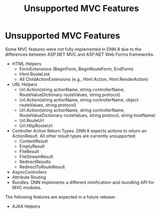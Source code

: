 ﻿---
uid: unsupported-mvc-features
locale: en
title: Unsupported MVC Features
dnneditions: DNN Platform,Evoq Content,Evoq Engage
dnnversion: 09.02.00
related-topics: developers-mvc-modules-overview,mvc-module-mvccontroller,mvc-module-mvcviews,mvc-module-unittest
---

# Unsupported MVC Features

Some MVC features were not fully implemented in DNN 8 due to the differences between ASP.NET MVC and ASP.NET Web Forms frameworks.

*   HTML Helpers
    *   FormExtensions (BeginForm, BeginRouteForm, EndForm)
    *   Html.RouteLink
    *   All ChildActionExtensions (e.g., Html.Action, Html.RenderAction)
*   URL Helpers
    *   Url.Action(string actionName, string controllerName, RouteValueDictionary routeValues, string protocol)
    *   Url.Action(string actionName, string controllerName, object routeValues, string protocol)
    *   Url.Action(string actionName, string controllerName, RouteValueDictionary routeValues, string protocol, string hostName)
    *   Url.RouteUrl
    *   Url.HttpRouteUrl
*   Controller Action Return Types. DNN 8 expects actions to return an ActionResult. All other result types are currently unsupported:
    *   ContentResult
    *   EmptyResult
    *   FileResult
    *   FileStreamResult
    *   RedirectResults
    *   RedirectToRouteResult
*   AsyncControllers
*   Attribute Routing
*   Bundles. DNN implements a different minification-and-bundling API for MVC modules.

The following features are expected in a future release:

*   AJAX Helpers
